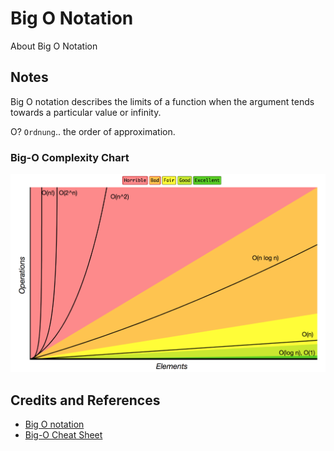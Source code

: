 # Big O Notation

About Big O Notation

## Notes

Big O notation describes the limits of a function when the argument tends towards a particular value or infinity.

O? `Ordnung`.. the order of approximation.

### Big-O Complexity Chart

[![big_o_complexity](./assets/big_o_complexity.png)](https://www.bigocheatsheet.com/)

## Credits and References

* [Big O notation](https://en.wikipedia.org/wiki/Big_O_notation)
* [Big-O Cheat Sheet](https://www.bigocheatsheet.com/)
